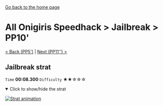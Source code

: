[Go back to the home page](https://github.com/Doublevil/scbspeedrun)

# All Onigiris Speedhack > Jailbreak > PP10'

[< Back (PP5')](https://github.com/Doublevil/scbspeedrun/blob/main/levels/arb_sh/pp/PP5'.md) | [Next (PP11'') >](https://github.com/Doublevil/scbspeedrun/blob/main/levels/arb_sh/pp/PP11''.md)

## Jailbreak strat

`Time` **00:08.300** `Difficulty` ★★☆☆☆
<details open>
  <summary>Click to show/hide the strat</summary>

  [![Strat animation](https://github.com/Doublevil/scbspeedrun/blob/main/media/levels/pp/PP10_JailbreakStrat.webp)](https://github.com/Doublevil/scbspeedrun/blob/main/media/levels/pp/PP10_JailbreakStrat.mp4?raw=true)
</details>
